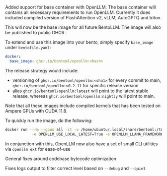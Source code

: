 Added support for base container with OpenLLM. The base container will contains all necessary requirements
to run OpenLLM. Currently it does included compiled version of FlashAttention v2, vLLM, AutoGPTQ and triton.

This will now be the base image for all future BentoLLM. The image will also be published to public GHCR.

To extend and use this image into your bento, simply specify ``base_image`` under ``bentofile.yaml``:

```yaml
docker:
  base_image: ghcr.io/bentoml/openllm:<hash>
```

The release strategy would include:
- versioning of ``ghcr.io/bentoml/openllm:<sha1>`` for every commit to main, ``ghcr.io/bentoml/openllm:v0.2.11`` for specific release version
- alias ``ghcr.io/bentoml/openllm:latest`` will point to the latest stable release, whereas ``ghcr.io/bentoml/openllm:nightly`` will point to main.

Note that all these images include compiled kernels that has been tested on Ampere GPUs with CUDA 11.8.

To quickly run the image, do the following:

```bash
docker run --rm --gpus all -it -v /home/ubuntu/.local/share/bentoml:/tmp/bentoml -e BENTOML_HOME=/tmp/bentoml \
            -e OPENLLM_USE_LOCAL_LATEST=True -e OPENLLM_LLAMA_FRAMEWORK=vllm ghcr.io/bentoml/openllm:2b5e96f90ad314f54e07b5b31e386e7d688d9bb2 start llama --model-id meta-llama/Llama-2-7b-chat-hf --workers-per-resource conserved --debug`
```

In conjunction with this, OpenLLM now also have a set of small CLI utilities via ``openllm ext`` for ease-of-use

General fixes around codebase bytecode optimization

Fixes logs output to filter correct level based on ``--debug`` and ``--quiet``
